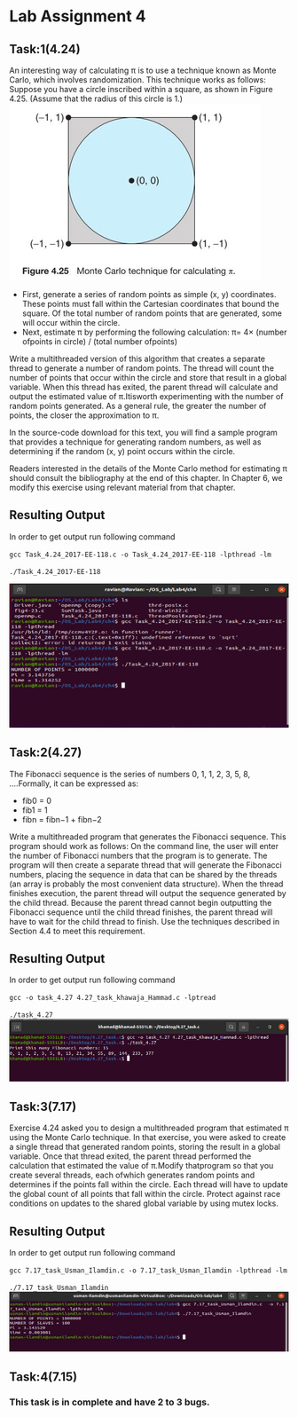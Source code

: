 # Lab Assignment 4
## Task:1(4.24)
An interesting way of calculating π is to use a technique known as Monte Carlo, which involves randomization. This technique works as follows: Suppose you have a circle inscribed within a square, as shown in Figure 4.25. (Assume that the radius of this circle is 1.)
![Figure 4.25](images/fig.JPG) 

- First, generate a series of random points as simple (x, y) coordinates. These points must fall within the Cartesian coordinates that bound the square. Of the total number of random points that are generated, some will occur within the circle.
- Next, estimate π by performing the following calculation: π= 4× (number ofpoints in circle) / (total number ofpoints)

Write a multithreaded version of this algorithm that creates a separate thread to generate a number of random points. The thread will count the number of points that occur within the circle and store that result in a global variable. When this thread has exited, the parent thread will calculate and output the estimated value of π.Itisworth experimenting with the number of random points generated. As a general rule, the greater the number of points, the closer the approximation to π.

In the source-code download for this text, you will find a sample
program that provides a technique for generating random numbers, as well as determining if the random (x, y) point occurs within the circle. 

Readers interested in the details of the Monte Carlo method for
estimating π should consult the bibliography at the end of this chapter. In Chapter 6, we modify this exercise using relevant material from that chapter.

## Resulting Output
In order to get output run following command

`gcc Task_4.24_2017-EE-118.c -o Task_4.24_2017-EE-118 -lpthread -lm` 

`./Task_4.24_2017-EE-118`

![](images/4_24.PNG)

## Task:2(4.27)
The Fibonacci sequence is the series of numbers 0, 1, 1, 2, 3, 5, 8, ....Formally, it can be expressed as:

- fib0 = 0 
- fib1 = 1 
- fibn = fibn−1 + fibn−2

Write a multithreaded program that generates the Fibonacci sequence. This program should work as follows: On the command line, the user will enter the number of Fibonacci numbers that the program is to generate. The program will then create a separate thread that will generate the Fibonacci numbers, placing the sequence in data that can be shared by the threads (an array is probably the most convenient data structure). When the thread finishes execution, the parent thread will output the sequence generated by the child thread. Because the parent thread cannot begin outputting the Fibonacci sequence until the child thread finishes, the parent thread will have to wait for the child thread to finish. Use the techniques described in Section 4.4 to meet this requirement.
## Resulting Output
In order to get output run following command

`gcc -o task_4.27 4.27_task_khawaja_Hammad.c -lptread` 

`./task_4.27`
![](images/4_27.jpeg)
## Task:3(7.17)
Exercise 4.24 asked you to design a multithreaded program that estimated π using the Monte Carlo technique. In that exercise, you were asked to create a single thread that generated random points, storing the result in a global variable. Once that thread exited, the parent thread performed the calculation that estimated the value of π.Modify thatprogram so that you create several threads, each ofwhich generates random points and determines if the points fall within the circle. Each thread will have to update the global count of all points that fall within the circle. Protect against race conditions on updates to the shared global variable by using mutex locks.
## Resulting Output
In order to get output run following command

`gcc 7.17_task_Usman_Ilamdin.c -o 7.17_task_Usman_Ilamdin -lpthread -lm` 

`./7.17_task_Usman_Ilamdin`
![](images/7_17.JPG)


## Task:4(7.15)
### This task is in complete and have 2 to 3 bugs.